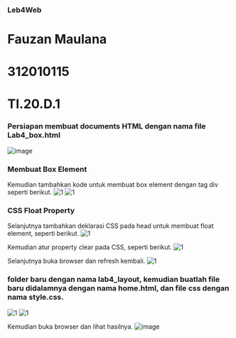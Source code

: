 ### Leb4Web
# Fauzan Maulana
# 312010115
# TI.20.D.1

### Persiapan membuat documents HTML dengan nama file Lab4_box.html
![image](https://user-images.githubusercontent.com/101807419/162207000-32b1255f-f79d-4f90-8b26-062fd6417d94.png)

### Membuat Box Element
Kemudian tambahkan kode untuk membuat box element dengan tag div seperti berikut.
![1](https://user-images.githubusercontent.com/101807419/162208714-a9e9c9a6-a69f-434e-867a-0e3fe66e30e4.png)
![1](https://user-images.githubusercontent.com/101807419/162211603-959caa72-44e1-40a5-8875-01aec296ce28.png)

### CSS Float Property
Selanjutnya tambahkan deklarasi CSS pada head untuk membuat float element, seperti berikut.
![1](https://user-images.githubusercontent.com/101807419/162211971-a3c9764f-65b5-456d-937f-46c6eefc9d71.png)

Kemudian atur property clear pada CSS, seperti berikut.
![1](https://user-images.githubusercontent.com/101807419/162214815-9e64fa7c-0c30-4b7e-93d4-5a08eee70af4.png)

Selanjutnya buka browser dan refresh kembali.
![1](https://user-images.githubusercontent.com/101807419/162215238-eba538b4-5f11-4baf-b81d-a3cb9374da34.png)

### folder baru dengan nama lab4_layout, kemudian buatlah file baru didalamnya dengan nama home.html, dan file css dengan nama style.css.
![1](https://user-images.githubusercontent.com/101807419/162251697-23ba05b5-0832-4e5a-ad73-6a223ea98741.png)
![1](https://user-images.githubusercontent.com/101807419/162251963-5798b170-e4cf-465b-8ed3-59bdfbe59516.png)

Kemudian buka browser dan lihat hasilnya.
![image](https://user-images.githubusercontent.com/101807419/162252528-4a06477e-e619-4fdf-90bf-74677927c644.png)






